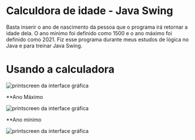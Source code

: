 # Calculdora de idade - Java Swing
Basta inserir o ano de nascimento da pessoa que o programa irá retornar a idade dela. O ano mínimo foi definido como 1500 e o ano máximo foi definido como 2021.
Fiz esse programa durante meus estudos de lógica no Java e para treinar Java Swing.

# Usando a calculadora

![printscreen da interface gráfica](https://user-images.githubusercontent.com/81381789/144487767-218c7cd7-d4c8-48f6-b823-552c288081f6.png)

**Ano Máximo

![printscreen da interface gráfica](https://user-images.githubusercontent.com/81381789/144488045-f0f89e2b-2f33-4578-9d61-b61a20efae77.png)

**Ano mínimo

![printscreen da interface gráfica](https://user-images.githubusercontent.com/81381789/144488170-842f82db-a68f-4618-a0ba-ab9cf0d30712.png)
